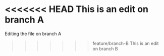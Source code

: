 <<<<<<< HEAD
This is an edit on branch A
=======
Editing the file on branch A
>>>>>>> feature/branch-B
This is an edit on branch B
